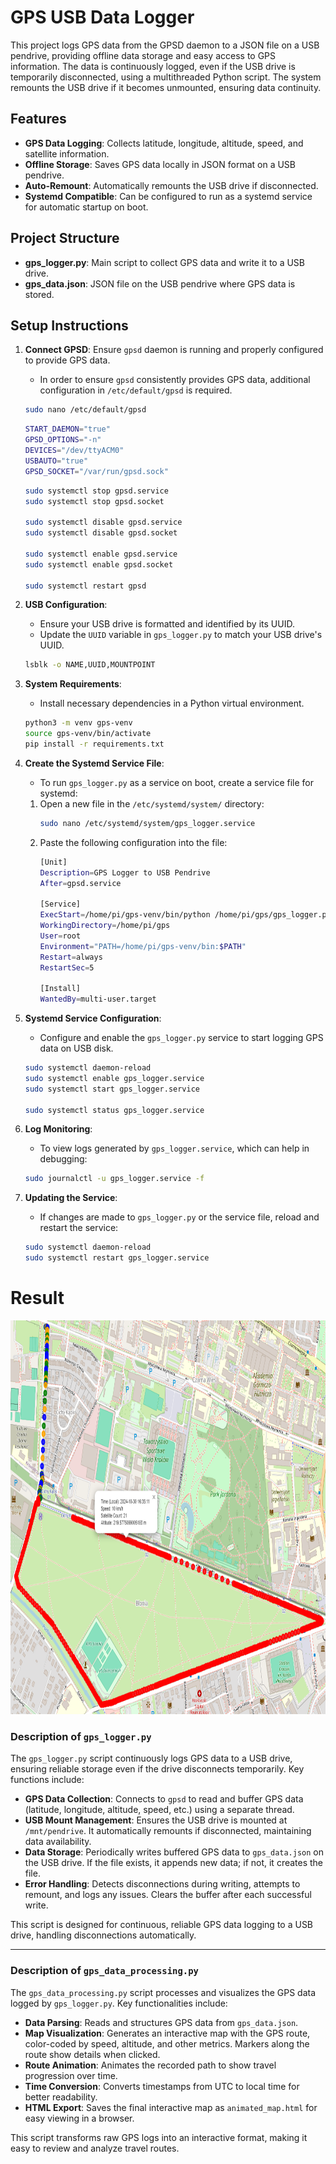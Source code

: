 # GPS USB Data Logger

This project logs GPS data from the GPSD daemon to a JSON file on a USB pendrive, providing offline data storage and easy access to GPS information. The data is continuously logged, even if the USB drive is temporarily disconnected, using a multithreaded Python script. The system remounts the USB drive if it becomes unmounted, ensuring data continuity.

## Features
- **GPS Data Logging**: Collects latitude, longitude, altitude, speed, and satellite information.
- **Offline Storage**: Saves GPS data locally in JSON format on a USB pendrive.
- **Auto-Remount**: Automatically remounts the USB drive if disconnected.
- **Systemd Compatible**: Can be configured to run as a systemd service for automatic startup on boot.

## Project Structure
- **gps_logger.py**: Main script to collect GPS data and write it to a USB drive.
- **gps_data.json**: JSON file on the USB pendrive where GPS data is stored.


## Setup Instructions
1. **Connect GPSD**: Ensure `gpsd` daemon is running and properly configured to provide GPS data.
    - In order to ensure `gpsd` consistently provides GPS data, additional configuration in `/etc/default/gpsd` is required.
    ```sh
    sudo nano /etc/default/gpsd
    ```
    ```sh
    START_DAEMON="true"
    GPSD_OPTIONS="-n"
    DEVICES="/dev/ttyACM0"
    USBAUTO="true"
    GPSD_SOCKET="/var/run/gpsd.sock"
    ```
    ```sh
    sudo systemctl stop gpsd.service
    sudo systemctl stop gpsd.socket

    sudo systemctl disable gpsd.service
    sudo systemctl disable gpsd.socket

    sudo systemctl enable gpsd.service
    sudo systemctl enable gpsd.socket

    sudo systemctl restart gpsd
    ```

2. **USB Configuration**:
   - Ensure your USB drive is formatted and identified by its UUID.
   - Update the `UUID` variable in `gps_logger.py` to match your USB drive's UUID.
    ```sh
    lsblk -o NAME,UUID,MOUNTPOINT
    ```   

3. **System Requirements**:
   - Install necessary dependencies in a Python virtual environment.
    ```sh
    python3 -m venv gps-venv
    source gps-venv/bin/activate
    pip install -r requirements.txt
    ```

4. **Create the Systemd Service File**:
    - To run `gps_logger.py` as a service on boot, create a service file for systemd:
    1. Open a new file in the `/etc/systemd/system/` directory:
        ```sh
        sudo nano /etc/systemd/system/gps_logger.service
        ```
    2. Paste the following configuration into the file:
        ```sh
        [Unit]
        Description=GPS Logger to USB Pendrive
        After=gpsd.service

        [Service]
        ExecStart=/home/pi/gps-venv/bin/python /home/pi/gps/gps_logger.py
        WorkingDirectory=/home/pi/gps
        User=root
        Environment="PATH=/home/pi/gps-venv/bin:$PATH"
        Restart=always
        RestartSec=5

        [Install]
        WantedBy=multi-user.target
        ```

5. **Systemd Service Configuration**:
   - Configure and enable the `gps_logger.py` service to start logging GPS data on USB disk.
    ```sh
    sudo systemctl daemon-reload
    sudo systemctl enable gps_logger.service
    sudo systemctl start gps_logger.service

    sudo systemctl status gps_logger.service
    ```

6. **Log Monitoring**:
   - To view logs generated by `gps_logger.service`, which can help in debugging:
    ```sh
    sudo journalctl -u gps_logger.service -f
    ```

7. **Updating the Service**:
   - If changes are made to `gps_logger.py` or the service file, reload and restart the service:
    ```sh
    sudo systemctl daemon-reload
    sudo systemctl restart gps_logger.service
    ```



# Result
<img src="gps_map.png" alt="alt text" width="855" height="630">

### Description of `gps_logger.py`

The `gps_logger.py` script continuously logs GPS data to a USB drive, ensuring reliable storage even if the drive disconnects temporarily. Key functions include:

- **GPS Data Collection**: Connects to `gpsd` to read and buffer GPS data (latitude, longitude, altitude, speed, etc.) using a separate thread.
- **USB Mount Management**: Ensures the USB drive is mounted at `/mnt/pendrive`. It automatically remounts if disconnected, maintaining data availability.
- **Data Storage**: Periodically writes buffered GPS data to `gps_data.json` on the USB drive. If the file exists, it appends new data; if not, it creates the file.
- **Error Handling**: Detects disconnections during writing, attempts to remount, and logs any issues. Clears the buffer after each successful write.

This script is designed for continuous, reliable GPS data logging to a USB drive, handling disconnections automatically.

---

### Description of `gps_data_processing.py`

The `gps_data_processing.py` script processes and visualizes the GPS data logged by `gps_logger.py`. Key functionalities include:

- **Data Parsing**: Reads and structures GPS data from `gps_data.json`.
- **Map Visualization**: Generates an interactive map with the GPS route, color-coded by speed, altitude, and other metrics. Markers along the route show details when clicked.
- **Route Animation**: Animates the recorded path to show travel progression over time.
- **Time Conversion**: Converts timestamps from UTC to local time for better readability.
- **HTML Export**: Saves the final interactive map as `animated_map.html` for easy viewing in a browser.

This script transforms raw GPS logs into an interactive format, making it easy to review and analyze travel routes.
